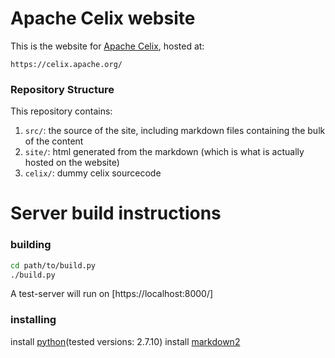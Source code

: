 # Apache Celix website

This is the website for [Apache Celix](https://celix.apache.org/), hosted at:

    https://celix.apache.org/

### Repository Structure

This repository contains:

1. `src/`: the source of the site, including markdown files containing the bulk of the content
1. `site/`: html generated from the markdown (which is what is actually hosted on the website)
1. `celix/`: dummy celix sourcecode

# Server build instructions
### building
```bash
cd path/to/build.py
./build.py
```
A test-server will run on [https://localhost:8000/]
### installing 
install [python](https://www.python.org/)(tested versions: 2.7.10)
install [markdown2](https://github.com/trentm/python-markdown2/blob/master/README.md#install)

